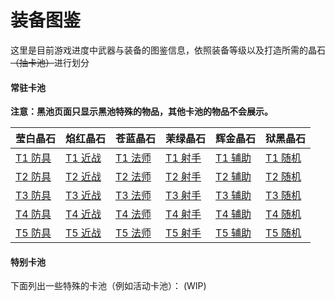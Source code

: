 # 装备图鉴

这里是目前游戏进度中武器与装备的图鉴信息，依照装备等级以及打造所需的晶石~~（抽卡池）~~进行划分

#### 常驻卡池

**注意：黑池页面只显示黑池特殊的物品，其他卡池的物品不会展示。**

|莹白晶石|焰红晶石|苍蓝晶石|茉绿晶石|辉金晶石|狱黑晶石|
|---|---|---|---|---|---|
|[T1 防具](inf/items/white/t1.md)|[T1 近战](inf/items/red/t1.md)|[T1 法师](inf/items/blue/t1.md)|[T1 射手](inf/items/green/t1.md)|[T1 辅助](inf/items/yellow/t1.md)|[T1 随机](inf/items/black/t1.md)|
|[T2 防具](inf/items/white/t2.md)|[T2 近战](inf/items/red/t2.md)|[T2 法师](inf/items/blue/t2.md)|[T2 射手](inf/items/green/t2.md)|[T2 辅助](inf/items/yellow/t2.md)|[T2 随机](inf/items/black/t2.md)|
|[T3 防具](inf/items/white/t3.md)|[T3 近战](inf/items/red/t3.md)|[T3 法师](inf/items/blue/t3.md)|[T3 射手](inf/items/green/t3.md)|[T3 辅助](inf/items/yellow/t3.md)|[T3 随机](inf/items/black/t3.md)|
|[T4 防具](inf/items/white/t4.md)|[T4 近战](inf/items/red/t4.md)|[T4 法师](inf/items/blue/t4.md)|[T4 射手](inf/items/green/t4.md)|[T4 辅助](inf/items/yellow/t4.md)|[T4 随机](inf/items/black/t4.md)|
|[T5 防具](inf/items/white/t5.md)|[T5 近战](inf/items/red/t5.md)|[T5 法师](inf/items/blue/t5.md)|[T5 射手](inf/items/green/t5.md)|[T5 辅助](inf/items/yellow/t5.md)|[T5 随机](inf/items/black/t5.md)|

#### 特别卡池

下面列出一些特殊的卡池（例如活动卡池）：
(WIP)
